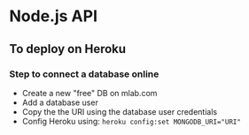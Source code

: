 # Node.js API

## To deploy on Heroku

### Step to connect a database online
- Create a new "free" DB on mlab.com
- Add a database user
- Copy the the URI using the database user credentials
- Config Heroku using: ```heroku config:set MONGODB_URI="URI"```

